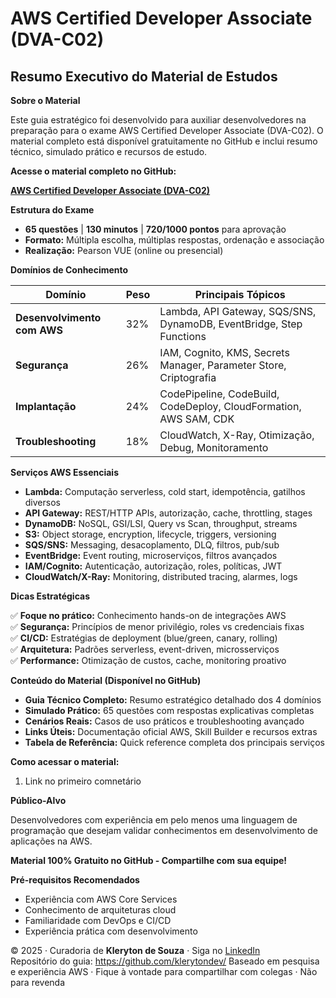# AWS Certified Developer Associate (DVA-C02)
## Resumo Executivo do Material de Estudos


**Sobre o Material**

Este guia estratégico foi desenvolvido para auxiliar desenvolvedores na preparação para o exame AWS Certified Developer Associate (DVA-C02). O material completo está disponível gratuitamente no GitHub e inclui resumo técnico, simulado prático e recursos de estudo.

**Acesse o material completo no GitHub:** 

**[AWS Certified Developer Associate (DVA-C02)](https://github.com/klerytondev/aws-certified-developer-associate-dva-c0)**

**Estrutura do Exame**
- **65 questões** | **130 minutos** | **720/1000 pontos** para aprovação
- **Formato:** Múltipla escolha, múltiplas respostas, ordenação e associação
- **Realização:** Pearson VUE (online ou presencial)

**Domínios de Conhecimento**

| Domínio | Peso | Principais Tópicos |
|---------|------|-------------------|
| **Desenvolvimento com AWS** | 32% | Lambda, API Gateway, SQS/SNS, DynamoDB, EventBridge, Step Functions |
| **Segurança** | 26% | IAM, Cognito, KMS, Secrets Manager, Parameter Store, Criptografia |
| **Implantação** | 24% | CodePipeline, CodeBuild, CodeDeploy, CloudFormation, AWS SAM, CDK |
| **Troubleshooting** | 18% | CloudWatch, X-Ray, Otimização, Debug, Monitoramento |

**Serviços AWS Essenciais**

- **Lambda:** Computação serverless, cold start, idempotência, gatilhos diversos
- **API Gateway:** REST/HTTP APIs, autorização, cache, throttling, stages
- **DynamoDB:** NoSQL, GSI/LSI, Query vs Scan, throughput, streams
- **S3:** Object storage, encryption, lifecycle, triggers, versioning
- **SQS/SNS:** Messaging, desacoplamento, DLQ, filtros, pub/sub
- **EventBridge:** Event routing, microserviços, filtros avançados
- **IAM/Cognito:** Autenticação, autorização, roles, políticas, JWT
- **CloudWatch/X-Ray:** Monitoring, distributed tracing, alarmes, logs

**Dicas Estratégicas**

✅ **Foque no prático:** Conhecimento hands-on de integrações AWS  
✅ **Segurança:** Princípios de menor privilégio, roles vs credenciais fixas  
✅ **CI/CD:** Estratégias de deployment (blue/green, canary, rolling)  
✅ **Arquitetura:** Padrões serverless, event-driven, microsserviços  
✅ **Performance:** Otimização de custos, cache, monitoring proativo  

**Conteúdo do Material (Disponível no GitHub)**

- **Guia Técnico Completo:** Resumo estratégico detalhado dos 4 domínios
- **Simulado Prático:** 65 questões com respostas explicativas completas
- **Cenários Reais:** Casos de uso práticos e troubleshooting avançado
- **Links Úteis:** Documentação oficial AWS, Skill Builder e recursos extras
- **Tabela de Referência:** Quick reference completa dos principais serviços

**Como acessar o material:**
1. Link no primeiro comnetário

**Público-Alvo**

Desenvolvedores com experiência em pelo menos uma linguagem de programação que desejam validar conhecimentos em desenvolvimento de aplicações na AWS.

**Material 100% Gratuito no GitHub - Compartilhe com sua equipe!**

**Pré-requisitos Recomendados**
- Experiência com AWS Core Services
- Conhecimento de arquiteturas cloud
- Familiaridade com DevOps e CI/CD
- Experiência prática com desenvolvimento


© 2025 · Curadoria de **Kleryton de Souza** · Siga no [LinkedIn](https://www.linkedin.com/in/kleryton-souza/)  
Repositório do guia: https://github.com/klerytondev/
Baseado em pesquisa e experiência AWS · Fique à vontade para compartilhar com colegas · Não para revenda
